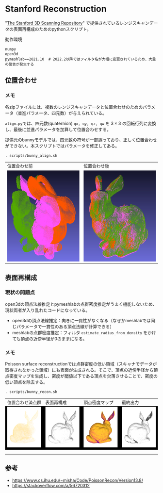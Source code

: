 # Stanford Reconstruction

"[The Stanford 3D Scanning Repository](http://graphics.stanford.edu/data/3Dscanrep/)" で提供されているレンジスキャンデータの表面再構成のためのpythonスクリプト。

動作環境
```
numpy
open3d
pymeshlab==2021.10  # 2022.2以降ではフィルタ名が大幅に変更されているため、大量の警告が発生する
```

## 位置合わせ

### メモ
各zipファイルには、複数のレンジスキャンデータと位置合わせのためのパラメータ（並進パラメータ、四元数）が与えられている。

`align.py`では、四元数(quaternion) `qx, qy, qz, qw` を
$3 \times 3$
の回転行列に変換し、最後に並進パラメータを加算して位置合わせする。

提供元のbunnyモデルでは、四元数の符号が一部誤っており、正しく位置合わせができない。本スクリプトではパラメータを修正してある。
```
. scripts/bunny_align.sh
```

<table>
  <tr>
    <td width="48%">位置合わせ前</td>
    <td width="48%">位置合わせ後</td>
  </tr>
  <tr>
    <td width="48%"><img src="fig/before-reg.png" height="300"></td>
    <td width="48%"><img src="fig/after-reg.png" height="300"></td>
  </tr>
</table>

## 表面再構成
### 現状の問題点
open3dの頂点法線推定とpymeshlabの点群密度推定がうまく機能しないため、現状両者が入り乱れたコードになっている。
- open3dの頂点法線推定：向きに一貫性がなくなる（なぜかmeshlabでは同じパラメータで一貫性のある頂点法線が計算できる）
- meshlabの点群密度推定：フィルタ `estimate_radius_from_density` をかけても頂点の近傍半径が0のままになる。

### メモ

Poisson surface reconstructionでは点群密度の低い領域（スキャナでデータが取得されなかった領域）にも表面が生成される。そこで、頂点の近傍半径から頂点密度マップを生成し、密度が閾値以下である頂点を欠落させることで、密度の低い頂点を除去する。
 

```
. scripts/bunny_recon.sh
```

<table>
  <tr>
    <td width="24%">位置合わせ済点群</td>
    <td width="24%">表面再構成</td>
    <td width="24%">頂点密度マップ</td>
    <td width="24%">最終出力</td>
  </tr>
  <tr bgcolor=black>
    <td width="24%"><img src="fig/merge.png" height="100%"></td>
    <td width="24%"><img src="fig/recon.png" height="100%"></td>
    <td width="24%"><img src="fig/density.png" height="100%"></td>
    <td width="24%"><img src="fig/final.png" height="100%"></td>
  </tr>
</table>

___

## 参考

- https://www.cs.jhu.edu/~misha/Code/PoissonRecon/Version13.8/
- https://stackoverflow.com/a/56720312
